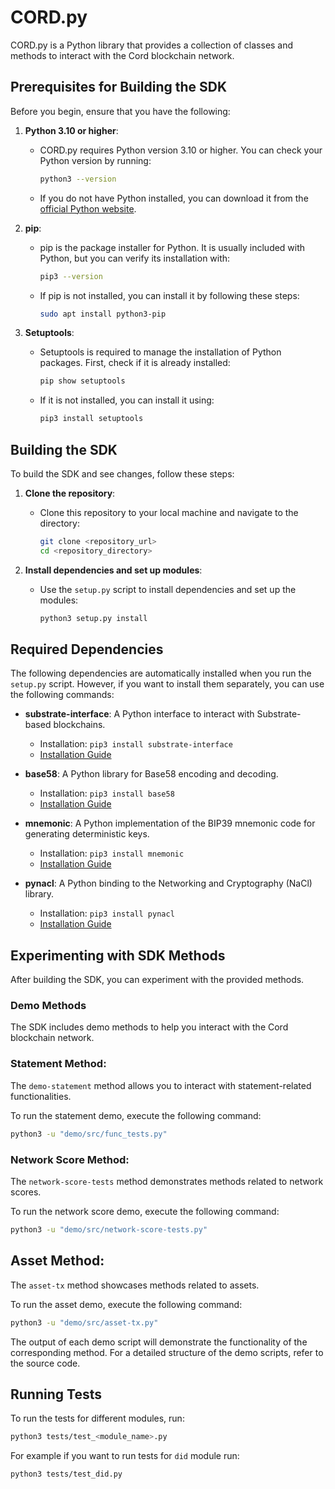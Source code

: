 # CORD.py
CORD.py is a Python library that provides a collection of classes and methods to interact with the Cord blockchain network.

## Prerequisites for Building the SDK

Before you begin, ensure that you have the following:

1. **Python 3.10 or higher**:
   - CORD.py requires Python version 3.10 or higher. You can check your Python version by running:
     ```bash
     python3 --version
     ```

   - If you do not have Python installed, you can download it from the [official Python website](https://www.python.org/downloads/).

2. **pip**:
   - pip is the package installer for Python. It is usually included with Python, but you can verify its installation with:
     ```bash
     pip3 --version
     ```

   - If pip is not installed, you can install it by following these steps:
     ```bash
     sudo apt install python3-pip
     ```

3. **Setuptools**:
   - Setuptools is required to manage the installation of Python packages. First, check if it is already installed:
     ```bash
     pip show setuptools
     ```
   - If it is not installed, you can install it using:
     ```bash
     pip3 install setuptools
     ```


## Building the SDK

To build the SDK and see changes, follow these steps:

1. **Clone the repository**:
   - Clone this repository to your local machine and navigate to the directory:
     ```bash
     git clone <repository_url>
     cd <repository_directory>
     ```

2. **Install dependencies and set up modules**:
   - Use the `setup.py` script to install dependencies and set up the modules:
     ```bash
     python3 setup.py install
     ```
     

## Required Dependencies
The following dependencies are automatically installed when you run the `setup.py` script. However, if you want to install them separately, you can use the following commands:

- **substrate-interface**: A Python interface to interact with Substrate-based blockchains.
  - Installation: `pip3 install substrate-interface`
  - [Installation Guide](https://polkascan.github.io/py-substrate-interface/getting-started/installation/)

- **base58**: A Python library for Base58 encoding and decoding.
  - Installation: `pip3 install base58`
  - [Installation Guide](https://pypi.org/project/base58/)

- **mnemonic**: A Python implementation of the BIP39 mnemonic code for generating deterministic keys.
  - Installation: `pip3 install mnemonic`
  - [Installation Guide](https://pypi.org/project/mnemonic/)

- **pynacl**: A Python binding to the Networking and Cryptography (NaCl) library.
  - Installation: `pip3 install pynacl`
  - [Installation Guide](https://pypi.org/project/PyNaCl/)


## Experimenting with SDK Methods

After building the SDK, you can experiment with the provided methods.

### Demo Methods

The SDK includes demo methods to help you interact with the Cord blockchain network.

### Statement Method:

The `demo-statement` method allows you to interact with statement-related functionalities.

To run the statement demo, execute the following command:

```bash
python3 -u "demo/src/func_tests.py"
```

### Network Score Method:

The `network-score-tests` method demonstrates methods related to network scores.

To run the network score demo, execute the following command:

```bash
python3 -u "demo/src/network-score-tests.py"
```

## Asset Method:

The `asset-tx` method showcases methods related to assets.

To run the asset demo, execute the following command:

```bash
python3 -u "demo/src/asset-tx.py"
```

The output of each demo script will demonstrate the functionality of the corresponding method. For a detailed structure of the demo scripts, refer to the source code.

## Running Tests
To run the tests for different modules, run:

```bash
python3 tests/test_<module_name>.py
```
For example if you want to run tests for `did` module run:
```bash
python3 tests/test_did.py
```
